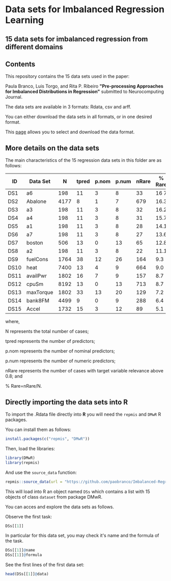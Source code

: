 # Data sets for Imbalanced Regression Learning
## 15 data sets for imbalanced regression from different domains


## Contents

This repository contains the 15 data sets used in the paper:

Paula Branco, Luis Torgo, and Rita P. Ribeiro <strong>"Pre-processing Approaches for Imbalanced Distributions in Regression"</strong> submitted to Neurocomputing Journal.

The data sets are available in 3 formats: Rdata, csv and arff.

You can either download the data sets in all formats, or in one desired format.

This [page](https://paobranco.github.io/Imbalanced-Regression-DataSets/) allows you to select and download the data format.

## More details on the data sets

The main characteristics of the 15 regression data sets in this folder are as follows:

ID   | Data Set   | N    | tpred | p.nom | p.num | nRare | % Rare |
-----|------------|------|-------|-------|-------|-------|--------|
DS1  | a6         | 198  | 11    | 3     | 8     | 33    | 16 7   |
DS2  | Abalone    | 4177 | 8     | 1     | 7     | 679   | 16.3   |
DS3  | a3         | 198  | 11    | 3     | 8     | 32    | 16.2   |
DS4  | a4         | 198  | 11    | 3     | 8     | 31    | 15.7   | 
DS5  | a1         | 198  | 11    | 3     | 8     | 28    | 14.1   |
DS6  | a7         | 198  | 11    | 3     | 8     | 27    | 13.6   |
DS7  | boston     | 506  | 13    | 0     | 13    | 65    | 12.8   |
DS8  | a2         | 198  | 11    | 3     | 8     | 22    | 11.1   |
DS9  | fuelCons   | 1764 | 38    | 12    | 26    | 164   | 9.3    |
DS10 | heat       | 7400 | 13    | 4     | 9     | 664   | 9.0    |
DS11 | availPwr   | 1802 | 16    | 7     | 9     | 157   | 8.7    |
DS12 | cpuSm      | 8192 | 13    | 0     | 13    | 713   | 8.7    |
DS13 | maxTorque  | 1802 | 33    | 13    | 20    | 129   | 7.2    |
DS14 | bank8FM    | 4499 | 9     | 0     | 9     | 288   | 6.4    |
DS15 | Accel      | 1732 | 15    | 3     | 12    | 89    | 5.1    |

where,

N represents the total number of cases;

tpred represents the number of predictors;

p.nom represents the number of nominal predictors;

p.num represents the number of numeric predictors;

nRare represents the number of cases with target variable relevance above 0.8; and

% Rare=nRare/N.


## Directly importing the data sets into R

To import the .Rdata file directly into **R** you will need the `repmis` and `DMwR` R packages.

You can install them as follows:

```r
install.packages(c("repmis", "DMwR"))
```



Then, load the libraries:

```r
library(DMwR)
library(repmis)
```

And use the `source_data` function:

```r
repmis::source_data(url = "https://github.com/paobranco/Imbalanced-Regression-DataSets/blob/master/RDATA_data/DataSets15.Rdata?raw=true")
```

This will load into R an object named `DSs` which contains a list with 15 objects of class `dataset` from package DMwR.


You can acces and explore the data sets as follows.

Observe the first task:


```r
DSs[[1]]
```

In particular for this data set, you may check it's name and the formula of the task.


```r
DSs[[1]]@name
DSs[[1]]@formula
```

See the first lines of the first data set:

```r
head(DSs[[1]]@data)
```

